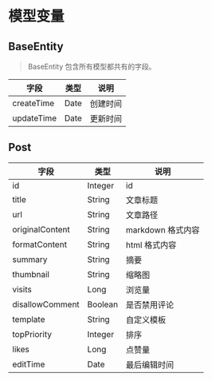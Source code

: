 # 模型变量

## BaseEntity

> BaseEntity 包含所有模型都共有的字段。

| 字段       | 类型 | 说明     |
| ---------- | ---- | -------- |
| createTime | Date | 创建时间 |
| updateTime | Date | 更新时间 |

## Post

| 字段            | 类型    | 说明              |
| --------------- | ------- | ----------------- |
| id              | Integer | id                |
| title           | String  | 文章标题          |
| url             | String  | 文章路径          |
| originalContent | String  | markdown 格式内容 |
| formatContent   | String  | html 格式内容     |
| summary         | String  | 摘要              |
| thumbnail       | String  | 缩略图            |
| visits          | Long    | 浏览量            |
| disallowComment | Boolean | 是否禁用评论      |
| template        | String  | 自定义模板        |
| topPriority     | Integer | 排序              |
| likes           | Long    | 点赞量            |
| editTime        | Date    | 最后编辑时间      |
